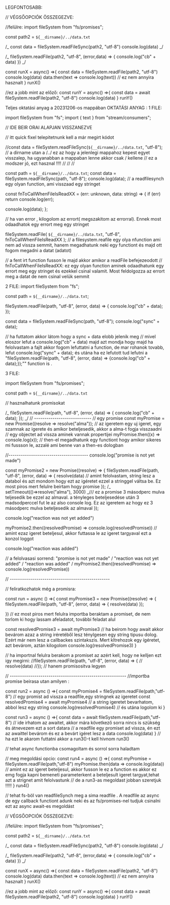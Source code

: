 LEGFONTOSABB:

// VÉGSŐOPCIÓK ÖSSZEGEZVE:

//felülre: import fileSystem from "fs/promises";

const path2 = `${__dirname}/../data.txt`

/_ const data = fileSystem.readFileSync(path2, "utf-8")
console.log(data) _/

/_
fileSystem.readFile(path2, "utf-8", (error,data) => {
console.log("cb" + data)
}) _/

const runX = async() =>{
const data = fileSystem.readFile(path2, "utf-8")
console.log(data)
data.then(text => console.log(text)) // ez nem annyira hasznalt
}
runX()

//ez a jobb mint az előző:
const runY = async() =>{
const data = await fileSystem.readFile(path2, "utf-8")
console.log(data)
}
runY()

Teljes oktatási anyag a 20231206-os mappában
OKTATÁSI ANYAG :
1 FILE:

import fileSystem from "fs";
import { text } from "stream/consumers";

// IDE BEIR ORAI ALAPJAN VISSZANEZVE

// itt quick fixel telepitetnunk kell a már megirt kódot

//const data = fileSystem.readFileSync(`${__dirname}/../data.txt`, "utf-8"); // a dirname utan a /../ ez az hogy a jelenlegi mappahoz kepest egyet visszalep, ha ugyanabban a mappaban lenne akkor csak / kellene
// ez a modszer jó, ezt hasznal !!!!
//
//
//

const path = `${__dirname}/../data.txt`;
const data = fileSystem.readFileSync(path, "utf-8");
console.log(data);
// a readfilesynch egy olyan function, ami visszaad egy stringet

const fnToCallWhenFileIsReadXX = (err: unknown, data: string) => {
if (err) return console.log(err);

console.log(data);
};

// ha van error , kilogolom az errort( megszakitom az errorral). Ennek most odaadhatok egy errort meg egy stringet

fileSystem.readFile(
`${__dirname}/../data.txt`,
"utf-8",
fnToCallWhenFileIsReadXX
);
// a filesystem.reafile egy olya nfunction ami nem ad vissza semmit, hanem megadhatunk neki egy functiont és majd ott fogom megadni a datat (adatot)

// a fent irt function fusson le majd akkor amikor a readFile befejezeodott
// fnToCallWhenFileIsReadXX: ez egy olyan function aminek odaadhatunk egy errort meg egy stringet és ezekkel csinal valamit. Most feldolgozza az errort meg a datat de nem csinal velük semmit

2 FILE:
import fileSystem from "fs";

const path = `${__dirname}/../data.txt`;

fileSystem.readFile(path, "utf-8", (error, data) => {
console.log("cb" + data);
});

const data = fileSystem.readFileSync(path, "utf-8");
console.log("sync" + data);

// ha futtatom akkor látom hogy a sync + data elobb jelenik meg
// mivel eloszor lefut a console.log("cb" + data) majd azt mondja hogy majd ha felolvastam a fajlt akkor fogom lefuttatni a function, de mar rohanok tovabb, lefut console.log("sync" + data); és utána ha ez lefutott tud lefutni a "fileSystem.readFile(path, "utf-8", (error, data) => {console.log("cb" + data);});"" function is .

3 FILE:

import fileSystem from "fs/promises";

const path = `${__dirname}/../data.txt`

// hasznalhatunk promisokat

/_ fileSystem.readFile(path, "utf-8", (error, data) => {
console.log("cb" + data);
});
_/
// ----------------------------
// egy promise
const myPromise = new Promise<string>((resolve => resolve("alma"));
// az igeretem egy uj igeret, egy szamnak az igerete és amikor beteljesedik, akkor a alma-t fogja visszaadni
// egy objectet ad vissza aminek vannak propertijei
myPromise.then((x) => console.log(x)); // then-el megadhatunk egy functiont hogy amikor sikeres mi fussson le, azzalé ami benne van a then-es dologban

//---------------------------------------
console.log("promise is not yet made")

const myPromise2 = new Promise<string>((resolve) => {
fileSystem.readFile(path, "utf-8", (error, data) => {
resolve(data)
// amint felolvastam, string lesz a databol és azt mondom hogy ezt az igéretet ezzel a stringgel váltsa be. Ez most piros mert felulre beirtam hogy promise
});
/_ setTimeout(()=>resolve("alma"), 3000) _/// ez a promise 3 másodperc mulva teljesedik be ezzel az almaval. a tényleges beteljesedése után 3 madsodperccel fut le az also console log. Ez az igeretem az hogy ez 3 másodperc mulva beteljesedik az almaval
});

console.log("reaction was not yet added")

myPromise2.then((resolvedPromise) => console.log(resolvedPromise))
// amint ezaz igeret beteljesul, akkor futtassa le az igeret targyaval ezt a konzol loggot

console.log("reaction was added")

// a felolvasasi sorrend: "promise is not yet made" / "reaction was not yet added" / "reaction was added" / myPromise2.then((resolvedPromise) => console.log(resolvedPromise))

// -------------------------------------------------

// feliratkozhatok még a promisra:

const run = async () =>{
const myPromise3 = new Promise<string>((resolve) => {
fileSystem.readFile(path, "utf-8", (error, data) => {
resolve(data)
});

})
// ez most piros mert felulra importba beraktam a promiset, de nem torlom ki hogy lassam afeladatot, további feladat alul

const resolvedPromise3 = await myPromise3 // ha beirom hogy await akkor bevárom azaz a string iréretéből lesz ténylgesen egy string tipusu dolog. Ezért már nem lesz a callbackes szintakszis. Mert kltrehozok egy ígéretet, azt bevárom, aztán kilogolom
console.log(resolvedPromise3)
}

// ha importnal felulra berakom a promiset az azért kell, hogy ne kelljen ezt igy megirni:
//fileSystem.readFile(path, "utf-8", (error, data) => {
// resolve(data)
//});
// hanem promisositva legyen

// ---------------------------------------------------------
//importba promise beirasa utan amilyen :

const run2 = async () =>{
const myPromise4 = fileSystem.readFile(path,"utf-8") // egy promist ad vissza a readfile,egy stringnek az igeretet
const resolvedPromise4 = await myPromise4 // a string igeretet bevarhatom, abbol lesz egy string
console.log(resolvedPromise4) // és utána logolom ki
}

const run3 = async () =>{
const data = await fileSystem.readFile(path,"utf-8") // ide irhatom az awaitet, akkor mára következő sorra nincs is szükség és átnevezem ezt a sort datara
// a readfile egy promiset ad vissza, én ezt az awaittel bevárom és ez a bevárt igéret lesz a data
console.log(data)
}
// ha ezt le akarom futtatni akkor a run3()-t kell hivnom
run3()

// tehat async functionba csomagoltam és sorrol sorra haladtam

// meg megoldási opcio:
const run4 = async () =>{
const myPromise = fileSystem.readFile(path,"utf-8")
myPromise.then(data => console.log(data)) // amint ez az igeret beteljesul, akkor fusson le ez a function es akkor ez emg fogja kapni bemeneti parameterkent a beteljesult igeret targyat,tehat azt a strignet amit felolvastunk // de a run3-as megoldast jobban szeretjuk !!!!!
}
run4()

// tehat fs-böl van readfileSynch meg a sima readfile . A readfile az async de egy callback functiont adunk neki és az fs/promises-nel tudjuk csinalni ezt az async await-es megoldást

// VÉGSŐOPCIÓK ÖSSZEGEZVE:

//felülre: import fileSystem from "fs/promises";

const path2 = `${__dirname}/../data.txt`

/_ const data = fileSystem.readFileSync(path2, "utf-8")
console.log(data) _/

/_
fileSystem.readFile(path2, "utf-8", (error,data) => {
console.log("cb" + data)
}) _/

const runX = async() =>{
const data = fileSystem.readFile(path2, "utf-8")
console.log(data)
data.then(text => console.log(text)) // ez nem annyira hasznalt
}
runX()

//ez a jobb mint az előző:
const runY = async() =>{
const data = await fileSystem.readFile(path2, "utf-8")
console.log(data)
}
runY()

